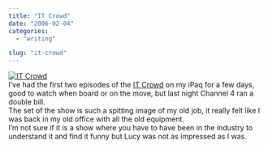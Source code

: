 ```yaml
---
title: "IT Crowd"
date: "2006-02-04"
categories: 
  - "writing"

slug: "it-crowd"
---
```


[![IT Crowd](/images/95394124_28a0a28f08_o.jpg)](http://www.flickr.com/photos/funkylarma/95394124/ "IT Crowd")  
I’ve had the first two episodes of the [IT Crowd](http://www.channel4.com/entertainment/tv/microsites/I/itcrowd/index.html) on my iPaq for a few days, good to watch when board or on the move, but last night Channel 4 ran a double bill.  
The set of the show is such a spitting image of my old job, it really felt like I was back in my old office with all the old equipment.  
I’m not sure if it is a show where you have to have been in the industry to understand it and find it funny but Lucy was not as impressed as I was.
